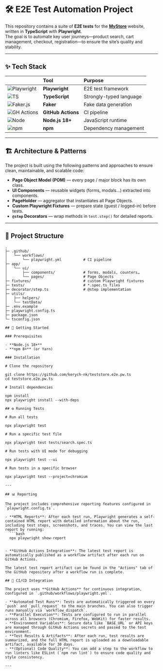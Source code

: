 # 🛠️ E2E Test Automation Project

This repository contains a suite of **E2E tests** for the [**MyStore**](https://teststore.automationtesting.co.uk) website, written in **TypeScript** with **Playwright**.  
The goal is to automate key user journeys—product search, cart management, checkout, registration—to ensure the site’s quality and stability.

---

## ✨ Tech Stack

| &nbsp;                                                                                                         | Tool               | Purpose                 |
| :------------------------------------------------------------------------------------------------------------- | :----------------- | :---------------------- |
| ![Playwright](https://img.shields.io/badge/Framework-Playwright-45ba63?logo=playwright&logoColor=white)        | **Playwright**     | E2E test framework      |
| ![TS](https://img.shields.io/badge/Language-TypeScript-3178C6?logo=typescript&logoColor=white)                 | **TypeScript**     | Strongly-typed language |
| ![Faker.js](https://img.shields.io/badge/Test%20Data-Faker.js-6a2af6)                                          | **Faker**          | Fake data generation    |
| ![GH Actions](https://img.shields.io/badge/CI%2FCD-GitHub%20Actions-2088FF?logo=githubactions&logoColor=white) | **GitHub Actions** | CI pipeline             |
| ![Node](https://img.shields.io/badge/Runtime-Node.js-18+-339933?logo=nodedotjs&logoColor=white)                | **Node.js 18+**    | JavaScript runtime      |
| ![npm](https://img.shields.io/badge/Package%20Manager-npm-8+-CB3837?logo=npm&logoColor=white)                  | **npm**            | Dependency management   |

---

## 🏗️ Architecture & Patterns

The project is built using the following patterns and approaches to ensure clean, maintainable, and scalable code:

- **Page Object Model (POM)** — every page / major block has its own class.
- **UI Components** — reusable widgets (forms, modals…) extracted into components.
- **PageHolder** — aggregator that instantiates all Page Objects.
- **Custom Playwright Fixtures** — prepare state (guest / logged-in) before tests.
- **`@step` Decorators** — wrap methods in `test.step()` for detailed reports.

---

## 📁 Project Structure

````text
.
├─ .github/
│   └── workflows/
│       └── playwright.yml          # CI pipeline
├─ app/
│   └── ui/
│       ├── components/             # forms, modals, counters…
│       └── pages/                  # Page Objects
├─ fixtures/                        # custom Playwright fixtures
├─ tests/                           # *.spec.ts files
├─ decorator/step.ts                # @step implementation
├─ utils/
│   ├── helpers/
│   └── testData/
├─ .env.example
├─ playwright.config.ts
├─ package.json
└─ tsconfig.json

## 🚀 Getting Started

### Prerequisites

- **Node.js 18+**
- **npm 8+** (or Yarn)

### Installation

# Clone the repository

git clone https://github.com/kerych-nk/teststore.e2e.pw.ts
cd teststore.e2e.pw.ts

# Install dependencies

npm install
npx playwright install --with-deps

## ⚙️ Running Tests

# Run all tests

npx playwright test

# Run a specific test file

npx playwright test tests/search.spec.ts

# Run tests with UI mode for debugging

npx playwright test --ui

# Run tests in a specific browser

npx playwright test --project=chromium

---

## 📊 Reporting

The project includes comprehensive reporting features configured in `playwright.config.ts`.

- **HTML Reports**: After each test run, Playwright generates a self-contained HTML report with detailed information about the run, including test steps, screenshots, and traces. You can view the last report by running:
  ```bash
  npx playwright show-report
````

```

- **GitHub Actions Integration**: The latest test report is automatically published as a workflow artifact after each run on GitHub Actions.

The latest test report artifact can be found in the "Actions" tab of the GitHub repository after a workflow run is complete.

## 🔄 CI/CD Integration

The project uses **GitHub Actions** for continuous integration, configured in `.github/workflows/playwright.yml`.

- **Automated Test Runs**: Tests are automatically triggered on every `push` and `pull_request` to the main branches. You can also trigger runs manually via `workflow_dispatch`.
- **Parallel Execution**: Tests are configured to run in parallel across all browsers (Chromium, Firefox, WebKit) for faster results.
- **Environment Variables**: Secure data like `BASE_URL` or API keys are managed through GitHub Actions secrets and passed to the test environment.
- **Test Results & Artifacts**: After each run, test results are summarized, and the full HTML report is uploaded as a downloadable artifact, available for 30 days.
- **(Optional) Code Quality**: You can add a step to the workflow to run linters like ESLint (`npm run lint`) to ensure code quality and style consistency.

---
```
